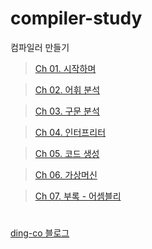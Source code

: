 # compiler-study

컴파일러 만들기

> [Ch 01. 시작하며](https://github.com/ding-co/compiler-study/tree/main/ch01)

> [Ch 02. 어휘 분석](https://github.com/ding-co/compiler-study/tree/main/ch02)

> [Ch 03. 구문 분석](https://github.com/ding-co/compiler-study/tree/main/ch03)

> [Ch 04. 인터프리터](https://github.com/ding-co/compiler-study/tree/main/ch04)

> [Ch 05. 코드 생성](https://github.com/ding-co/compiler-study/tree/main/ch05)

> [Ch 06. 가상머신](https://github.com/ding-co/compiler-study/tree/main/ch06)

> [Ch 07. 부록 - 어셈블리](https://github.com/ding-co/compiler-study/tree/main/ch07)

#

[ding-co 블로그](https://ding-co.tistory.com/category/Computer%20Science/%EC%BB%B4%ED%8C%8C%EC%9D%BC%EB%9F%AC%20%EB%A7%8C%EB%93%A4%EA%B8%B0%20%E2%9C%94%EF%B8%8F)
